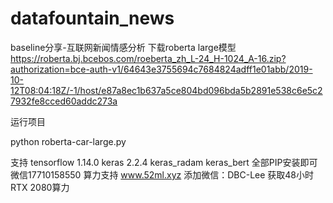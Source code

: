 # datafountain_news
baseline分享-互联网新闻情感分析
下载roberta large模型 
https://roberta.bj.bcebos.com/roeberta_zh_L-24_H-1024_A-16.zip?authorization=bce-auth-v1/64643e3755694c7684824adff1e01abb/2019-10-12T08:04:18Z/-1/host/e87a8ec1b637a5ce804bd096bda5b2891e538c6e5c27932fe8cced60addc273a

运行项目

python roberta-car-large.py

支持 tensorflow 1.14.0
     keras 2.2.4
     keras_radam
     keras_bert
全部PIP安装即可
微信17710158550
算力支持 www.52ml.xyz
添加微信：DBC-Lee
获取48小时RTX 2080算力
